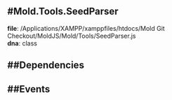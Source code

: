 
#Mold.Tools.SeedParser
---------------------------------------

__file__: /Applications/XAMPP/xamppfiles/htdocs/Mold Git Checkout/MoldJS/Mold/Tools/SeedParser.js  
__dna__: class  


	






##Dependencies
--------------



##Events
--------------






 

 


 



		

